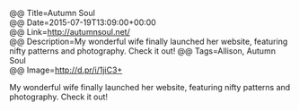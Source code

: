@@ Title=Autumn Soul  
@@ Date=2015-07-19T13:09:00+00:00  
@@ Link=http://autumnsoul.net/  
@@ Description=My wonderful wife finally launched her website, featuring nifty patterns and photography. Check it out!
@@ Tags=Allison, Autumn Soul  
@@ Image=http://d.pr/i/1jiC3+  

My wonderful wife finally launched her website, featuring nifty patterns and photography. Check it out!
